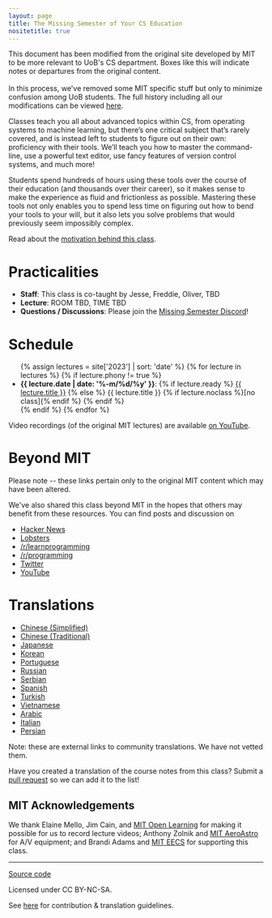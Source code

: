 ```yaml
---
layout: page
title: The Missing Semester of Your CS Education
nositetitle: true
---
```


<div class="note">
This document has been modified from the original site developed by MIT to be
more relevant to UoB's CS department.  Boxes like this will indicate notes or
departures from the original content.
<br /><br />
In this process, we've removed some MIT specific stuff but only to minimize confusion among UoB students.  The full history including all our modifications can be viewed <a href="https://github.com/afnom/missing-semester">here</a>.
</div>

Classes teach you all about advanced topics within CS, from operating systems
to machine learning, but there’s one critical subject that’s rarely covered,
and is instead left to students to figure out on their own: proficiency with
their tools. We’ll teach you how to master the command-line, use a powerful
text editor, use fancy features of version control systems, and much more!

Students spend hundreds of hours using these tools over the course of their
education (and thousands over their career), so it makes sense to make the
experience as fluid and frictionless as possible. Mastering these tools not
only enables you to spend less time on figuring out how to bend your tools to
your will, but it also lets you solve problems that would previously seem
impossibly complex.

Read about the [motivation behind this class](/about/).

# Practicalities

* **Staff**: This class is co-taught by Jesse, Freddie, Oliver, TBD
* **Lecture**: ROOM TBD, TIME TBD
* **Questions / Discussions**: Please join the [Missing Semester Discord](http://www.google.com)!

# Schedule

<ul>
{% assign lectures = site['2023'] | sort: 'date' %}
{% for lecture in lectures %}
    {% if lecture.phony != true %}
        <li>
        <strong>{{ lecture.date | date: '%-m/%d/%y' }}</strong>:
        {% if lecture.ready %}
            <a href="{{ lecture.url | relative_url }}">{{ lecture.title }}</a>
        {% else %}
            {{ lecture.title }} {% if lecture.noclass %}[no class]{% endif %}
        {% endif %}
        </li>
    {% endif %}
{% endfor %}
</ul>

Video recordings (of the original MIT lectures) are available [on YouTube](https://www.youtube.com/playlist?list=PLyzOVJj3bHQuloKGG59rS43e29ro7I57J).

# Beyond MIT

<div class="note">
Please note -- these links pertain only to the original MIT content which may have been altered.
</div>


We've also shared this class beyond MIT in the hopes that others may
benefit from these resources. You can find posts and discussion on

 - [Hacker News](https://news.ycombinator.com/item?id=22226380)
 - [Lobsters](https://lobste.rs/s/ti1k98/missing_semester_your_cs_education_mit)
 - [/r/learnprogramming](https://www.reddit.com/r/learnprogramming/comments/eyagda/the_missing_semester_of_your_cs_education_mit/)
 - [/r/programming](https://www.reddit.com/r/programming/comments/eyagcd/the_missing_semester_of_your_cs_education_mit/)
 - [Twitter](https://twitter.com/jonhoo/status/1224383452591509507)
 - [YouTube](https://www.youtube.com/playlist?list=PLyzOVJj3bHQuloKGG59rS43e29ro7I57J)

# Translations

- [Chinese (Simplified)](https://missing-semester-cn.github.io/)
- [Chinese (Traditional)](https://missing-semester-zh-hant.github.io/)
- [Japanese](https://missing-semester-jp.github.io/)
- [Korean](https://missing-semester-kr.github.io/)
- [Portuguese](https://missing-semester-pt.github.io/)
- [Russian](https://missing-semester-rus.github.io/)
- [Serbian](https://netboxify.com/missing-semester/)
- [Spanish](https://missing-semester-esp.github.io/)
- [Turkish](https://missing-semester-tr.github.io/)
- [Vietnamese](https://missing-semester-vn.github.io/)
- [Arabic](https://missing-semester-ar.github.io/)
- [Italian](https://missing-semester-it.github.io/)
- [Persian](https://missing-semester-fa.github.io/)

Note: these are external links to community translations. We have not vetted them.

Have you created a translation of the course notes from this class? Submit a
[pull request](https://github.com/missing-semester/missing-semester/pulls) so
we can add it to the list!

## MIT Acknowledgements

We thank Elaine Mello, Jim Cain, and [MIT Open Learning](https://openlearning.mit.edu/) for making it possible for us to record lecture videos; Anthony Zolnik and [MIT AeroAstro](https://aeroastro.mit.edu/) for A/V equipment; and Brandi Adams and [MIT EECS](https://www.eecs.mit.edu/) for supporting this class.

---

<div class="small center">
<p><a href="https://github.com/afnom/missing-semester">Source code</a></p>
<p>Licensed under CC BY-NC-SA.</p>
<p>See <a href="{{'/license/' | relative_url}}">here</a> for contribution &amp; translation guidelines.</p>
</div>
